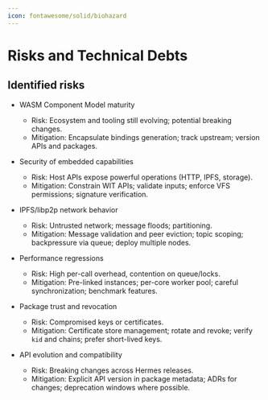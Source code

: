 ```yaml
---
icon: fontawesome/solid/biohazard
---
```


# Risks and Technical Debts

<!-- See: https://docs.arc42.org/section-11/ -->

## Identified risks

* WASM Component Model maturity
  * Risk: Ecosystem and tooling still evolving; potential breaking changes.
  * Mitigation: Encapsulate bindings generation; track upstream; version APIs and packages.

* Security of embedded capabilities
  * Risk: Host APIs expose powerful operations (HTTP, IPFS, storage).
  * Mitigation: Constrain WIT APIs; validate inputs; enforce VFS permissions; signature verification.

* IPFS/libp2p network behavior
  * Risk: Untrusted network; message floods; partitioning.
  * Mitigation: Message validation and peer eviction; topic scoping; backpressure via queue; deploy multiple nodes.

* Performance regressions
  * Risk: High per-call overhead, contention on queue/locks.
  * Mitigation: Pre-linked instances; per-core worker pool; careful synchronization; benchmark features.

* Package trust and revocation
  * Risk: Compromised keys or certificates.
  * Mitigation: Certificate store management; rotate and revoke; verify `kid` and chains; prefer short-lived keys.

* API evolution and compatibility
  * Risk: Breaking changes across Hermes releases.
  * Mitigation: Explicit API version in package metadata; ADRs for changes; deprecation windows where possible.
